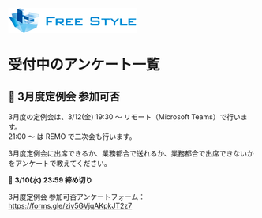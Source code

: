 ![](./logo.png)

# 受付中のアンケート一覧

## 🔶 3月度定例会 参加可否

3月度の定例会は、3/12(金) 19:30 ～ リモート（Microsoft Teams）で行います。  
21:00 ～ は REMO で二次会も行います。

3月度定例会に出席できるか、業務都合で送れるか、業務都合で出席できないかをアンケートで教えてください。  

📅 **3/10(水) 23:59 締め切り**  

3月度定例会 参加可否アンケートフォーム：  
https://forms.gle/ziv5GVjqAKpkJT2z7  
